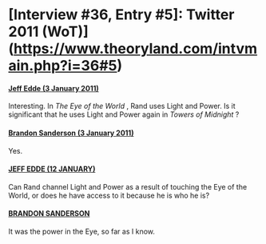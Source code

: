 # [Interview #36, Entry #5]: Twitter 2011 (WoT)](https://www.theoryland.com/intvmain.php?i=36#5)

#### [Jeff Edde (3 January 2011)](http://twitter.com/JeffEdde/status/22049325198610432)

Interesting. In
*The Eye of the World*
, Rand uses Light and Power. Is it significant that he uses Light and Power again in
*Towers of Midnight*
?

#### [Brandon Sanderson (3 January 2011)](http://twitter.com/BrandSanderson/status/22052696303341568)

Yes.

#### [JEFF EDDE (12 JANUARY)](http://twitter.com/JeffEdde/status/25313913448955904)

Can Rand channel Light and Power as a result of touching the Eye of the World, or does he have access to it because he is who he is?

#### [BRANDON SANDERSON](http://twitter.com/BrandonSandrson/status/25319337615167488)

It was the power in the Eye, so far as I know.

